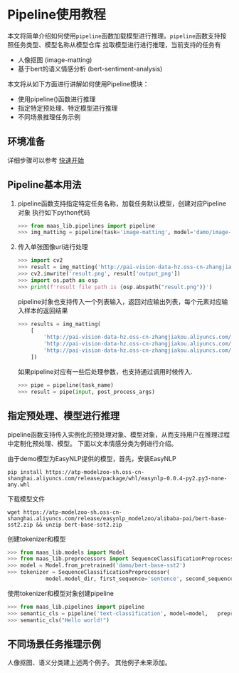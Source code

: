 # Pipeline使用教程

本文将简单介绍如何使用`pipeline`函数加载模型进行推理。`pipeline`函数支持按照任务类型、模型名称从模型仓库
拉取模型进行进行推理，当前支持的任务有

* 人像抠图 (image-matting)
* 基于bert的语义情感分析 (bert-sentiment-analysis)

本文将从如下方面进行讲解如何使用Pipeline模块：
* 使用pipeline()函数进行推理
* 指定特定预处理、特定模型进行推理
* 不同场景推理任务示例

## 环境准备
详细步骤可以参考 [快速开始](../quick_start.md)

## Pipeline基本用法

1. pipeline函数支持指定特定任务名称，加载任务默认模型，创建对应Pipeline对象
   执行如下python代码
   ```python
   >>> from maas_lib.pipelines import pipeline
   >>> img_matting = pipeline(task='image-matting', model='damo/image-matting-person')
   ```

2. 传入单张图像url进行处理
   ``` python
   >>> import cv2
   >>> result = img_matting('http://pai-vision-data-hz.oss-cn-zhangjiakou.aliyuncs.com/data/test/maas/image_matting/test.png')
   >>> cv2.imwrite('result.png', result['output_png'])
   >>> import os.path as osp
   >>> print(f'result file path is {osp.abspath("result.png")}')
   ```

   pipeline对象也支持传入一个列表输入，返回对应输出列表，每个元素对应输入样本的返回结果
   ```python
   >>> results = img_matting(
       [
           'http://pai-vision-data-hz.oss-cn-zhangjiakou.aliyuncs.com/data/test/maas/image_matting/test.png',
           'http://pai-vision-data-hz.oss-cn-zhangjiakou.aliyuncs.com/data/test/maas/image_matting/test.png',
           'http://pai-vision-data-hz.oss-cn-zhangjiakou.aliyuncs.com/data/test/maas/image_matting/test.png',
       ])
   ```

   如果pipeline对应有一些后处理参数，也支持通过调用时候传入.
   ```python
   >>> pipe = pipeline(task_name)
   >>> result = pipe(input, post_process_args)
   ```

## 指定预处理、模型进行推理
pipeline函数支持传入实例化的预处理对象、模型对象，从而支持用户在推理过程中定制化预处理、模型。
下面以文本情感分类为例进行介绍。

由于demo模型为EasyNLP提供的模型，首先，安装EasyNLP
```shell
pip install https://atp-modelzoo-sh.oss-cn-shanghai.aliyuncs.com/release/package/whl/easynlp-0.0.4-py2.py3-none-any.whl
```


下载模型文件
```shell
wget https://atp-modelzoo-sh.oss-cn-shanghai.aliyuncs.com/release/easynlp_modelzoo/alibaba-pai/bert-base-sst2.zip && unzip bert-base-sst2.zip
```

创建tokenizer和模型
```python
>>> from maas_lib.models import Model
>>> from maas_lib.preprocessors import SequenceClassificationPreprocessor
>>> model = Model.from_pretrained('damo/bert-base-sst2')
>>> tokenizer = SequenceClassificationPreprocessor(
            model.model_dir, first_sequence='sentence', second_sequence=None)
```

使用tokenizer和模型对象创建pipeline
```python
>>> from maas_lib.pipelines import pipeline
>>> semantic_cls = pipeline('text-classification', model=model,   preprocessor=tokenizer)
>>> semantic_cls("Hello world!")
```

## 不同场景任务推理示例

人像抠图、语义分类建上述两个例子。  其他例子未来添加。
